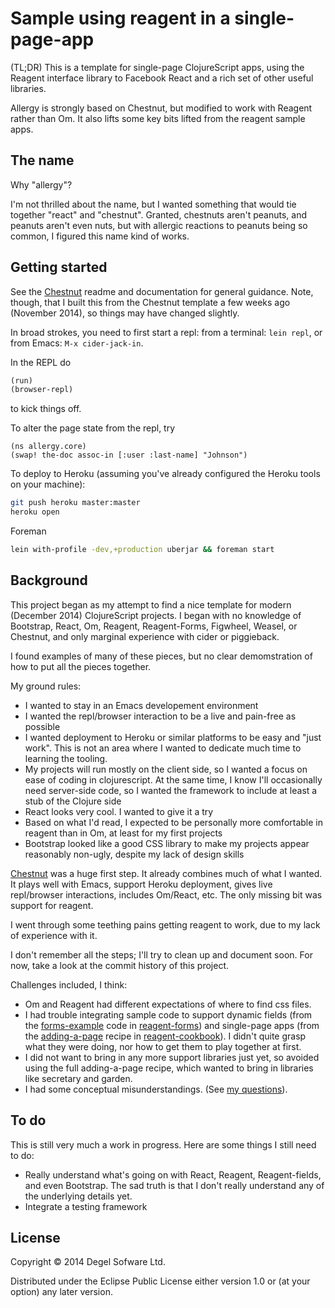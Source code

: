 # Sample using reagent in a single-page-app

(TL;DR) This is a template for single-page ClojureScript apps, using
the Reagent interface library to Facebook React and a rich set of other
useful libraries.

Allergy is strongly based on Chestnut, but modified to work with
Reagent rather than Om. It also lifts some key bits lifted from the
reagent sample apps.

## The name

Why "allergy"?

I'm not thrilled about the name, but I wanted something that would tie
together "react" and "chestnut". Granted, chestnuts aren't peanuts,
and peanuts aren't even nuts, but with allergic reactions to peanuts
being so common, I figured this name kind of works.


## Getting started

See the [Chestnut](https://github.com/plexus/chestnut) readme and
documentation for general guidance. Note, though, that I built this
from the Chestnut template a few weeks ago (November 2014), so things
may have changed slightly.

In broad strokes, you need to first start a repl: from a terminal:
`lein repl`, or from Emacs: `M-x cider-jack-in`.

In the REPL do

```clojure
(run)
(browser-repl)
```

to kick things off.

To alter the page state from the repl, try

```
(ns allergy.core)
(swap! the-doc assoc-in [:user :last-name] "Johnson")
```

To deploy to Heroku (assuming you've already configured the Heroku
tools on your machine):

``` sh
git push heroku master:master
heroku open
```

Foreman

``` sh
lein with-profile -dev,+production uberjar && foreman start
```

## Background

This project began as my attempt to find a nice template for modern
(December 2014) ClojureScript projects. I began with no knowledge of
Bootstrap, React, Om, Reagent, Reagent-Forms, Figwheel, Weasel, or
Chestnut, and only marginal experience with cider or piggieback.

I found examples of many of these pieces, but no clear demomstration
of how to put all the pieces together.

My ground rules:
- I wanted to stay in an Emacs developement environment
- I wanted the repl/browser interaction to be a live and pain-free as possible
- I wanted deployment to Heroku or similar platforms to be easy and
  "just work". This is not an area where I wanted to dedicate much
  time to learning the tooling.
- My projects will run mostly on the client side, so I wanted a focus
  on ease of coding in clojurescript. At the same time, I know I'll
  occasionally need server-side code, so I wanted the framework to
  include at least a stub of the Clojure side
- React looks very cool. I wanted to give it a try
- Based on what I'd read, I expected to be personally more comfortable
  in reagent than in Om, at least for my first projects
- Bootstrap looked like a good CSS library to make my projects appear
  reasonably non-ugly, despite my lack of design skills

[Chestnut](https://github.com/plexus/chestnut) was a huge first
step. It already combines much of what I wanted. It plays well with
Emacs, support Heroku deployment, gives live repl/browser
interactions, includes Om/React, etc.  The only missing bit was
support for reagent.

I went through some teething pains getting reagent to work, due to my
lack of experience with it.

I don't remember all the steps; I'll try to clean up and document
soon. For now, take a look at the commit history of this project.

Challenges included, I think:
- Om and Reagent had different expectations of where to find css
  files.
- I had trouble integrating sample code to support dynamic fields
  (from the
  [forms-example](https://github.com/reagent-project/reagent-forms/tree/master/forms-example)
  code in
  [reagent-forms](https://github.com/reagent-project/reagent-forms))
  and single-page apps (from the
  [adding-a-page](https://github.com/reagent-project/reagent-cookbook/tree/master/recipes/adding-a-page)
  recipe in
  [reagent-cookbook](https://github.com/reagent-project/reagent-cookbook)). I
  didn't quite grasp what they were doing, nor how to get them to play
  together at first.
- I did not want to bring in any more support libraries just yet, so
  avoided using the full adding-a-page recipe, which wanted to bring
  in libraries like secretary and garden.
- I had some conceptual misunderstandings. (See
  [my questions](https://github.com/reagent-project/reagent-forms/issues/30)).


## To do

This is still very much a work in progress. Here are some things I
still need to do:

- Really understand what's going on with React, Reagent,
  Reagent-fields, and even Bootstrap. The sad truth is that I don't
  really understand any of the underlying details yet.
- Integrate a testing framework

## License

Copyright © 2014 Degel Sofware Ltd.

Distributed under the Eclipse Public License either version 1.0 or (at
your option) any later version.
